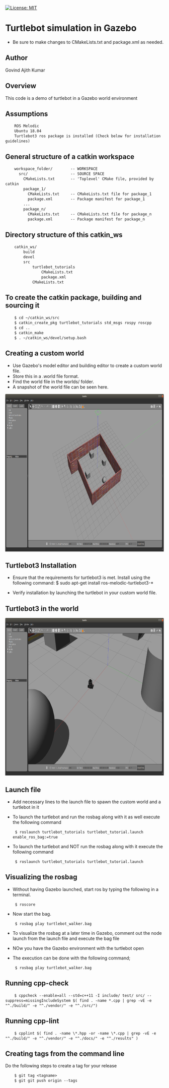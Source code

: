 [![License: MIT](https://img.shields.io/badge/License-MIT-yellow.svg)](https://opensource.org/licenses/MIT)

# Turtlebot simulation in Gazebo

 - Be sure to make changes to CMakeLists.txt and package.xml as needed.

## Author

Govind Ajith Kumar

## Overview

This code is a demo of turtlebot in a Gazebo world environment
 
## Assumptions
		ROS Melodic
		Ubuntu 18.04
		Turtlebot3 ros package is installed (Check below for installation guidelines)

## General structure of a catkin workspace

		workspace_folder/        -- WORKSPACE
		  src/                   -- SOURCE SPACE
		    CMakeLists.txt       -- 'Toplevel' CMake file, provided by catkin
		    package_1/
		      CMakeLists.txt     -- CMakeLists.txt file for package_1
		      package.xml        -- Package manifest for package_1
		    ...
		    package_n/
		      CMakeLists.txt     -- CMakeLists.txt file for package_n
		      package.xml        -- Package manifest for package_n

## Directory structure of this catkin_ws

		catkin_ws/
			build
			devel
			src
				turtlebot_tutorials
					CMakeLists.txt
					package.xml
				CMakeLists.txt

## To create the catkin package, building and sourcing it

		$ cd ~/catkin_ws/src
		$ catkin_create_pkg turtlebot_tutorials std_msgs rospy roscpp
		$ cd ..
		$ catkin_make
		$ . ~/catkin_ws/devel/setup.bash

## Creating a custom world

 - Use Gazebo's model editor and building editor to create a custom world file. 
 - Store this in a .world file format.
 - Find the world file in the worlds/ folder.
 - A snapshot of the world file can be seen here.

<p align="center">
  <img height="500" src="images/custom_world.png">
</p>



## Turtlebot3 Installation

 -  Ensure that the requirements for turtlebot3 is met. Install using the following command:
		$ sudo apt-get install ros-melodic-turtlebot3-*

 - Verify installation by launching the turtlebot in your custom world file.

## Turtlebot3 in the world

<p align="center">
  <img height="500" src="images/turtlebot_world_moving.png">
</p>

## Launch file
		
 - Add necessary lines to the launch file to spawn the custom world and a turtlebot in it

 - To launch the turtlebot and run the rosbag along with it as well execute the following command

		$ roslaunch turtlebot_tutorials turtlebot_tutorial.launch enable_ros_bag:=true

 - To launch the turtlebot and NOT run the rosbag along with it execute the following command

		$ roslaunch turtlebot_tutorials turtlebot_tutorial.launch

## Visualizing the rosbag

 - Without having Gazebo launched, start ros by typing the following in a terminal.
	
		$ roscore
 - Now start the bag.

 		$ rosbag play turtlebot_walker.bag

 - To visualize the rosbag at a later time in Gazebo, comment out the node launch from the launch file and execute the bag file
 - NOw you have the Gazebo environment with the turtlebot open
 - The execution can be done with the following command;
		
		$ rosbag play turtlebot_walker.bag

## Running cpp-check

		$ cppcheck --enable=all --std=c++11 -I include/ test/ src/ --suppress=missingIncludeSystem $( find . -name *.cpp | grep -vE -e "^./build/" -e "^./vendor/" -e "^./src/")

## Running cpp-lint

		$ cpplint $( find . -name \*.hpp -or -name \*.cpp | grep -vE -e "^./build/" -e "^./vendor/" -e "^./docs/" -e "^./results" )

## Creating tags from the command line

Do the following steps to create a tag for your release

		$ git tag <tagname>
		$ git git push origin --tags



